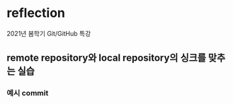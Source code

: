 # reflection
2021년 봄학기 Git/GitHub 특강

## remote repository와 local repository의 싱크를 맞추는 실습

### 예시 commit
